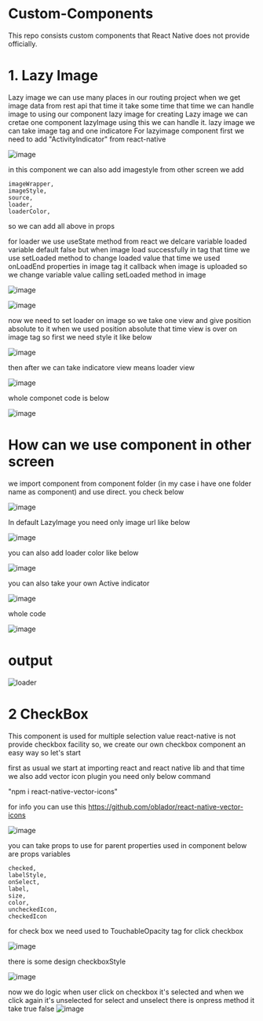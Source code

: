 # Custom-Components
This repo consists custom components that React Native does not provide officially.


# 1. Lazy Image
Lazy image we can use many places in our routing project when we get image data from rest api that time it take some time that time we can handle image to using our component lazy
image
  for creating Lazy image we can cretae one component lazyImage using this we can handle it. lazy image we can take image tag and one indicatore For lazyimage component first we need to add "ActivityIndicator" from react-native
 
  
![image](https://user-images.githubusercontent.com/4476493/136534262-26d465fd-f924-47d2-a1e5-932314dc2c77.png)

 in this component we can also add imagestyle from other screen we add  
    
    imageWrapper,
    imageStyle,
    source,
    loader,
    loaderColor,

so we can add all above in props

for loader we use useState method from react we delcare variable
loaded variable default false but when image load successfully in tag that time we use setLoaded method to change loaded value that time we used onLoadEnd properties in image tag it callback when image is uploaded so we change variable value calling setLoaded method in image

![image](https://user-images.githubusercontent.com/4476493/136534951-9d4b15b0-80ea-4b53-bfd4-fbdbfb9a2dba.png)

![image](https://user-images.githubusercontent.com/4476493/136539453-1c6af3a7-6a43-44cb-8f10-ff124693653d.png)



now we need to set loader on image so we take one view and give position absolute to it when we used position absolute that time view is over on image tag so first we need style it like below

![image](https://user-images.githubusercontent.com/4476493/136539960-727362e7-7704-41b5-9416-9d58372e7aa7.png)

then after we can take indicatore view means loader view

![image](https://user-images.githubusercontent.com/4476493/136535331-280c2bf7-7b6b-420a-8cc3-9b812defb028.png)

whole componet code is below

![image](https://user-images.githubusercontent.com/4476493/136540426-0a101e87-744c-4838-92e3-e0daa614d3af.png)

# How can we use component in other screen

we import component from component folder (in my case i have one folder name as component) and use direct. you check below

![image](https://user-images.githubusercontent.com/4476493/136541631-20061f11-a1c6-46b7-ab4c-72bbb2faaaa3.png)

In default LazyImage you need only image url like below

![image](https://user-images.githubusercontent.com/4476493/136541788-fe596fb1-810d-4589-b938-9f551f5211ce.png)

you can also add loader color like below

![image](https://user-images.githubusercontent.com/4476493/136541936-efc63d92-5136-4aeb-bd5f-544d5a2b3d23.png)

you can also take your own Active indicator

![image](https://user-images.githubusercontent.com/4476493/136542325-75f8eb3b-ea98-44a4-9efb-753c6583e232.png)

whole code

![image](https://user-images.githubusercontent.com/4476493/136542866-1bb58f21-b1c7-454c-854f-ae06b36f1a04.png)


# output


![loader](https://user-images.githubusercontent.com/4476493/136544393-025be6d0-19eb-475e-b0d0-5fe71935cf04.gif)

# 2 CheckBox

This component is used for multiple selection value react-native is not provide checkbox facility so, we create our own checkbox component an easy way so let's start

first as usual we start at importing react and react native lib and that time we also add vector icon  plugin you need only below command

"npm i react-native-vector-icons"

for info you can use this https://github.com/oblador/react-native-vector-icons

![image](https://user-images.githubusercontent.com/4476493/136545835-786988cc-b994-4aa5-af7a-c1370fdb777e.png)

you can take props to use for parent properties used in component below are props variables

    checked,
    labelStyle,
    onSelect,
    label,
    size,
    color,
    uncheckedIcon,
    checkedIcon
    
for check box we need used to TouchableOpacity tag for click checkbox 

![image](https://user-images.githubusercontent.com/4476493/136547000-897beee6-d227-43f8-aca9-c4d335b96a9f.png)

there is some design checkboxStyle 

![image](https://user-images.githubusercontent.com/4476493/136547169-52cec173-e9ff-4b94-b32d-3bf4904fef41.png)

now we do logic when user click on checkbox it's selected and when we click again it's unselected for select and  unselect there is onpress method it take true false
![image](https://user-images.githubusercontent.com/4476493/136551718-7a606832-cfc8-4cb4-995d-b7d308212017.png)





